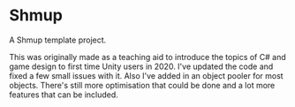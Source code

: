 # Shmup
A Shmup template project.

This was originally made as a teaching aid to introduce the topics of C# and game design to first time Unity users in 2020. 
I've updated the code and fixed a few small issues with it. Also I've added in an object pooler for most objects. 
There's still more optimisation that could be done and a lot more features that can be included.
